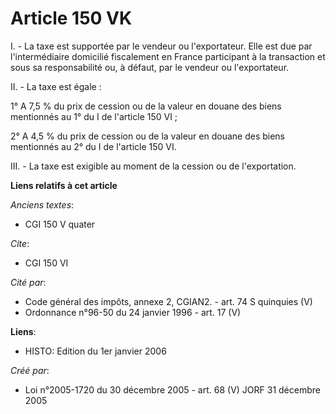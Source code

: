 # Article 150 VK

I. - La taxe est supportée par le vendeur ou l'exportateur. Elle est due par l'intermédiaire domicilié fiscalement en France
participant à la transaction et sous sa responsabilité ou, à défaut, par le vendeur ou l'exportateur.

II. - La taxe est égale :

1° A 7,5 % du prix de cession ou de la valeur en douane des biens mentionnés au 1° du I de l'article 150 VI ;

2° A 4,5 % du prix de cession ou de la valeur en douane des biens mentionnés au 2° du I de l'article 150 VI.

III. - La taxe est exigible au moment de la cession ou de l'exportation.

**Liens relatifs à cet article**

_Anciens textes_:

  - CGI 150 V quater

_Cite_:

  - CGI 150 VI

_Cité par_:

  - Code général des impôts, annexe 2, CGIAN2. - art. 74 S quinquies (V)
  - Ordonnance n°96-50 du 24 janvier 1996 - art. 17 (V)

**Liens**:

  - HISTO: Edition du 1er janvier 2006

_Créé par_:

  - Loi n°2005-1720 du 30 décembre 2005 - art. 68 (V) JORF 31 décembre 2005
